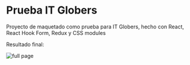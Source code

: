 # Prueba IT Globers

Proyecto de maquetado como prueba para IT Globers, hecho con React, React Hook Form, Redux y CSS modules

Resultado final: 

![full page](https://github.com/DanoRiv/it-globers-prueba/blob/main/images/full-page.png)
